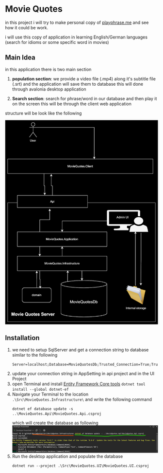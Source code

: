 # Movie Quotes
in this project i will try to make personal copy of [playphrase.me][1] and see how it could be work.

i will use this copy of application in learning English/German languages (search for idioms or some specific word in movies)


## Main Idea
in this application there is two main section 
1. **population section**: we provide a video file (.mp4) along it's subtitle file (.srt) and the application will save them to database this will done through avalonia desktop application 
   
2. **Search section**: search for phrase/word in our database and then play it on the screen this will be through the client web application

structure will be look like the following

![image](./Images/MovieQuotes.drawio.svg)

## Installation

1. we need to setup SqlServer and get a connection string to database similar to the following
   ```
   Server=localhost;Database=MovieQuotesDb;Trusted_Connection=True;TrustServerCertificate=True
   ```
2. update your connection string in AppSetting in api project and in the UI Project
3. open Terminal and install [Entity Framework Core tools][3]  `dotnet tool install --global dotnet-ef`
4. Navigate your Terminal to the location `.\Src\MovieQuotes.Infrastructure\` and write the following command
   ```
   dotnet ef database update -s ..\MovieQuotes.Api\MovieQuotes.Api.csproj
   ```
   which will create the database as following
   ![](./Images/Screenshot-how-to-update-database.png)
5. Run the desktop application and populate the database
   ```
   dotnet run --project .\Src\MovieQuotes.UI\MovieQuotes.UI.csproj
   ```



[1]:  https://playphrase.me
[2]: https://avaloniaui.net/
[3]: https://learn.microsoft.com/en-gb/ef/core/cli/dotnet#installing-the-tools